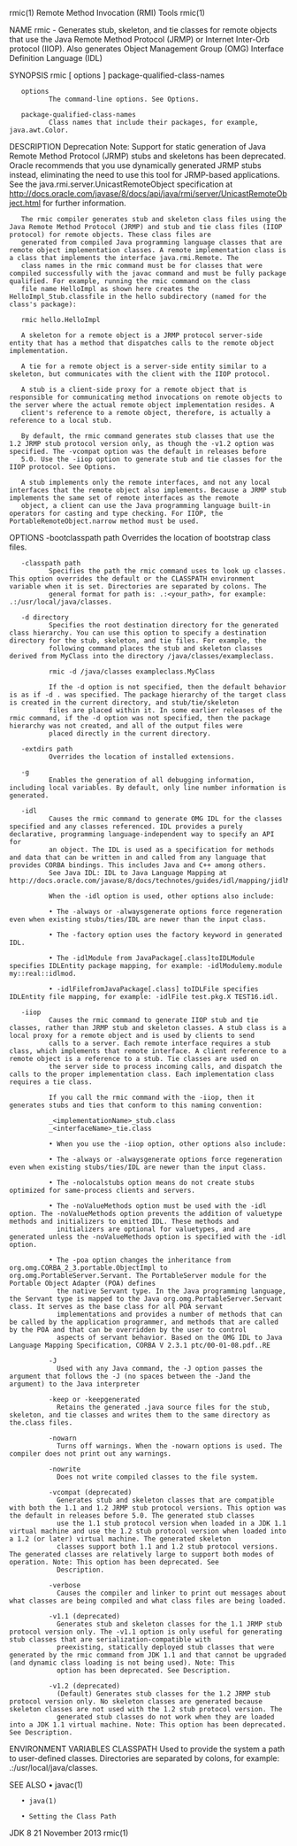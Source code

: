 rmic(1)                                                                              Remote Method Invocation (RMI) Tools                                                                             rmic(1)

NAME
       rmic - Generates stub, skeleton, and tie classes for remote objects that use the Java Remote Method Protocol (JRMP) or Internet Inter-Orb protocol (IIOP). Also generates Object Management Group
       (OMG) Interface Definition Language (IDL)

SYNOPSIS
       rmic [ options ] package-qualified-class-names

       options
              The command-line options. See Options.

       package-qualified-class-names
              Class names that include their packages, for example, java.awt.Color.

DESCRIPTION
       Deprecation Note: Support for static generation of Java Remote Method Protocol (JRMP) stubs and skeletons has been deprecated. Oracle recommends that you use dynamically generated JRMP stubs
       instead, eliminating the need to use this tool for JRMP-based applications. See the java.rmi.server.UnicastRemoteObject specification at
       http://docs.oracle.com/javase/8/docs/api/java/rmi/server/UnicastRemoteObject.html for further information.

       The rmic compiler generates stub and skeleton class files using the Java Remote Method Protocol (JRMP) and stub and tie class files (IIOP protocol) for remote objects. These class files are
       generated from compiled Java programming language classes that are remote object implementation classes. A remote implementation class is a class that implements the interface java.rmi.Remote. The
       class names in the rmic command must be for classes that were compiled successfully with the javac command and must be fully package qualified. For example, running the rmic command on the class
       file name HelloImpl as shown here creates the HelloImpl_Stub.classfile in the hello subdirectory (named for the class's package):

       rmic hello.HelloImpl

       A skeleton for a remote object is a JRMP protocol server-side entity that has a method that dispatches calls to the remote object implementation.

       A tie for a remote object is a server-side entity similar to a skeleton, but communicates with the client with the IIOP protocol.

       A stub is a client-side proxy for a remote object that is responsible for communicating method invocations on remote objects to the server where the actual remote object implementation resides. A
       client's reference to a remote object, therefore, is actually a reference to a local stub.

       By default, the rmic command generates stub classes that use the 1.2 JRMP stub protocol version only, as though the -v1.2 option was specified. The -vcompat option was the default in releases before
       5.0. Use the -iiop option to generate stub and tie classes for the IIOP protocol. See Options.

       A stub implements only the remote interfaces, and not any local interfaces that the remote object also implements. Because a JRMP stub implements the same set of remote interfaces as the remote
       object, a client can use the Java programming language built-in operators for casting and type checking. For IIOP, the PortableRemoteObject.narrow method must be used.

OPTIONS
       -bootclasspath path
              Overrides the location of bootstrap class files.

       -classpath path
              Specifies the path the rmic command uses to look up classes. This option overrides the default or the CLASSPATH environment variable when it is set. Directories are separated by colons. The
              general format for path is: .:<your_path>, for example: .:/usr/local/java/classes.

       -d directory
              Specifies the root destination directory for the generated class hierarchy. You can use this option to specify a destination directory for the stub, skeleton, and tie files. For example, the
              following command places the stub and skeleton classes derived from MyClass into the directory /java/classes/exampleclass.

              rmic -d /java/classes exampleclass.MyClass

              If the -d option is not specified, then the default behavior is as if -d . was specified. The package hierarchy of the target class is created in the current directory, and stub/tie/skeleton
              files are placed within it. In some earlier releases of the rmic command, if the -d option was not specified, then the package hierarchy was not created, and all of the output files were
              placed directly in the current directory.

       -extdirs path
              Overrides the location of installed extensions.

       -g
              Enables the generation of all debugging information, including local variables. By default, only line number information is generated.

       -idl
              Causes the rmic command to generate OMG IDL for the classes specified and any classes referenced. IDL provides a purely declarative, programming language-independent way to specify an API for
              an object. The IDL is used as a specification for methods and data that can be written in and called from any language that provides CORBA bindings. This includes Java and C++ among others.
              See Java IDL: IDL to Java Language Mapping at http://docs.oracle.com/javase/8/docs/technotes/guides/idl/mapping/jidlMapping.html

              When the -idl option is used, other options also include:

              • The -always or -alwaysgenerate options force regeneration even when existing stubs/ties/IDL are newer than the input class.

              • The -factory option uses the factory keyword in generated IDL.

              • The -idlModule from JavaPackage[.class]toIDLModule specifies IDLEntity package mapping, for example: -idlModulemy.module my::real::idlmod.

              • -idlFilefromJavaPackage[.class] toIDLFile specifies IDLEntity file mapping, for example: -idlFile test.pkg.X TEST16.idl.

       -iiop
              Causes the rmic command to generate IIOP stub and tie classes, rather than JRMP stub and skeleton classes. A stub class is a local proxy for a remote object and is used by clients to send
              calls to a server. Each remote interface requires a stub class, which implements that remote interface. A client reference to a remote object is a reference to a stub. Tie classes are used on
              the server side to process incoming calls, and dispatch the calls to the proper implementation class. Each implementation class requires a tie class.

              If you call the rmic command with the -iiop, then it generates stubs and ties that conform to this naming convention:

              _<implementationName>_stub.class
              _<interfaceName>_tie.class

              • When you use the -iiop option, other options also include:

              • The -always or -alwaysgenerate options force regeneration even when existing stubs/ties/IDL are newer than the input class.

              • The -nolocalstubs option means do not create stubs optimized for same-process clients and servers.

              • The -noValueMethods option must be used with the -idl option. The -noValueMethods option prevents the addition of valuetype methods and initializers to emitted IDL. These methods and
                initializers are optional for valuetypes, and are generated unless the -noValueMethods option is specified with the -idl option.

              • The -poa option changes the inheritance from org.omg.CORBA_2_3.portable.ObjectImpl to org.omg.PortableServer.Servant. The PortableServer module for the Portable Object Adapter (POA) defines
                the native Servant type. In the Java programming language, the Servant type is mapped to the Java org.omg.PortableServer.Servant class. It serves as the base class for all POA servant
                implementations and provides a number of methods that can be called by the application programmer, and methods that are called by the POA and that can be overridden by the user to control
                aspects of servant behavior. Based on the OMG IDL to Java Language Mapping Specification, CORBA V 2.3.1 ptc/00-01-08.pdf..RE

              -J
                Used with any Java command, the -J option passes the argument that follows the -J (no spaces between the -Jand the argument) to the Java interpreter

              -keep or -keepgenerated
                Retains the generated .java source files for the stub, skeleton, and tie classes and writes them to the same directory as the.class files.

              -nowarn
                Turns off warnings. When the -nowarn options is used. The compiler does not print out any warnings.

              -nowrite
                Does not write compiled classes to the file system.

              -vcompat (deprecated)
                Generates stub and skeleton classes that are compatible with both the 1.1 and 1.2 JRMP stub protocol versions. This option was the default in releases before 5.0. The generated stub classes
                use the 1.1 stub protocol version when loaded in a JDK 1.1 virtual machine and use the 1.2 stub protocol version when loaded into a 1.2 (or later) virtual machine. The generated skeleton
                classes support both 1.1 and 1.2 stub protocol versions. The generated classes are relatively large to support both modes of operation. Note: This option has been deprecated. See
                Description.

              -verbose
                Causes the compiler and linker to print out messages about what classes are being compiled and what class files are being loaded.

              -v1.1 (deprecated)
                Generates stub and skeleton classes for the 1.1 JRMP stub protocol version only. The -v1.1 option is only useful for generating stub classes that are serialization-compatible with
                preexisting, statically deployed stub classes that were generated by the rmic command from JDK 1.1 and that cannot be upgraded (and dynamic class loading is not being used). Note: This
                option has been deprecated. See Description.

              -v1.2 (deprecated)
                (Default) Generates stub classes for the 1.2 JRMP stub protocol version only. No skeleton classes are generated because skeleton classes are not used with the 1.2 stub protocol version. The
                generated stub classes do not work when they are loaded into a JDK 1.1 virtual machine. Note: This option has been deprecated. See Description.

ENVIRONMENT VARIABLES
       CLASSPATH
              Used to provide the system a path to user-defined classes. Directories are separated by colons, for example: .:/usr/local/java/classes.

SEE ALSO
       • javac(1)

       • java(1)

       • Setting the Class Path

JDK 8                                                                                          21 November 2013                                                                                       rmic(1)

